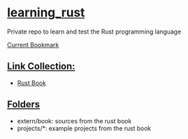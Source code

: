 # <ins>learning_rust</ins>
Private repo to learn and test the Rust programming language

[Current Bookmark](https://doc.rust-lang.org/book/ch02-00-guessing-game-tutorial.html#handling-invalid-input)

## <ins>Link Collection:</ins>
- [Rust Book](https://doc.rust-lang.org/book/)

## <ins>Folders</ins>
- extern/book: sources from the rust book
- projects/*: example projects from the rust book


